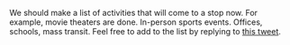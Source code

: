 We should make a list of activities that will come to a stop now. For example, movie theaters are done. In-person sports events. Offices, schools, mass transit. Feel free to add to the list by replying to <a href="https://twitter.com/davewiner/status/1237428971748417537">this tweet</a>.
